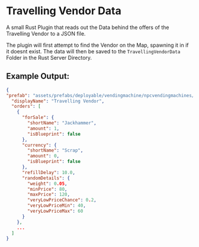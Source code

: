 # Travelling Vendor Data

A small Rust Plugin that reads out the Data behind the offers of the Travelling Vendor to a JSON file.

The plugin will first attempt to find the Vendor on the Map, spawning it in if it doesnt exist.
The data will then be saved to the `TravellingVendorData` Folder in the Rust Server Directory.

## Example Output:
```json
{
"prefab": "assets/prefabs/deployable/vendingmachine/npcvendingmachines/npcvendingmachine_travellingvendor.prefab",
  "displayName": "Travelling Vendor",
  "orders": [
    {
      "forSale": {
        "shortName": "Jackhammer",
        "amount": 1,
        "isBlueprint": false
      },
      "currency": {
        "shortName": "Scrap",
        "amount": 0,
        "isBlueprint": false
      },
      "refillDelay": 10.0,
      "randomDetails": {
        "weight": 0.05,
        "minPrice": 80,
        "maxPrice": 120,
        "veryLowPriceChance": 0.2,
        "veryLowPriceMin": 40,
        "veryLowPriceMax": 60
      }
    },
    ...
  ]
}
```
